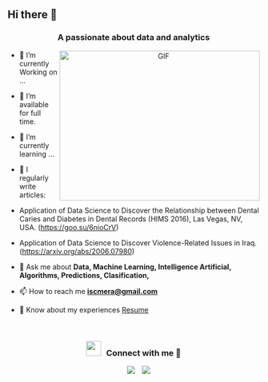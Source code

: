 ## Hi there 👋
<h3 align="center">A passionate about data and analytics </h3>

<a target="_blank" align="center">
  <img align="right" top="500" height="300" width="400" alt="GIF" src="https://media.giphy.com/media/SWoSkN6DxTszqIKEqv/giphy.gif">
</a>

- 🌱 I’m currently Working on ...

- 🤝 I’m available for full time.

- 🌱 I’m currently learning ...

- 📝 I regularly write articles:
- Application of Data Science to Discover the Relationship between Dental Caries and Diabetes in Dental Records (HIMS 2016), Las Vegas, NV, USA. (https://goo.su/6nioCrV)
- Application of Data Science to Discover Violence-Related Issues in Iraq. (https://arxiv.org/abs/2006.07980)

- 💬 Ask me about **Data, Machine Learning, Intelligence Artificial, Algorithms, Predictions, Clasification,**

- 📫 How to reach me **iscmera@gmail.com**

- 📄 Know about my experiences
<a href="https://github.com/Merari90/Merari90/blob/main/CV%20ISC%2025.pdf" target="blank">Resume</a>
<br/>
<h3 align="center" > <img src="https://media.giphy.com/media/iY8CRBdQXODJSCERIr/giphy.gif" width="30" height="30" style="margin-right: 10px;">Connect with me 🤝 </h3>

<p align="center">

 <div align="center"  class="icons-social" style="margin-left: 10px;">
        <a style="margin-left: 10px;"  target="_blank" href="https://www.linkedin.com/in/merari-gonzález">
			<img src="https://img.icons8.com/doodle/40/000000/linkedin--v2.png"></a>
        <a style="margin-left: 10px;" target="_blank" href="https://github.com/Merari90">
		        <img src="https://img.icons8.com/doodle/40/000000/github--v1.png"></a>
  </div>    
</p>
